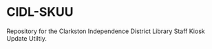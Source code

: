 # CIDL-SKUU

Repository for the Clarkston Independence District Library Staff Kiosk Update Utiltiy.
